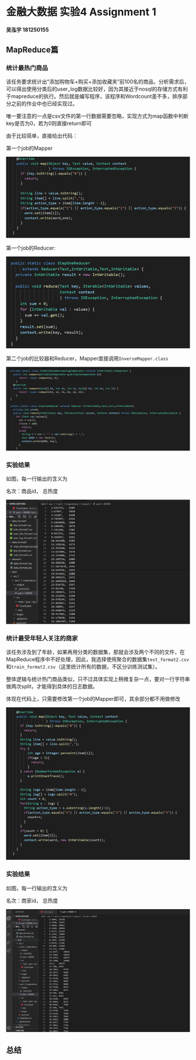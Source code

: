 # 金融大数据 实验4 Assignment 1

####  吴泓宇 181250155

## MapReduce篇

### 统计最热门商品

该任务要求统计出“添加购物⻋+购买+添加收藏夹”前100名的商品，分析需求后，可以得出使用分类后的user_log数据比较好，因为其接近于nosql的存储方式有利于mapreduce的执行。然后就是编写程序，该程序和Wordcount差不多，排序部分之前的作业中也已经实现过。

唯一要注意的一点是csv文件的第一行数据需要忽略，实现方式为map函数中判断key是否为0，若为0则直接return即可

由于比较简单，直接给出代码：

第一个job的Mapper

![](figures/1.png)

第一个job的Reducer:

![](figures/2.png)

第二个job的比较器和Reducer，Mapper直接调用`InverseMapper.class`

![](figures/3.png)

### 实验结果 
如图，每一行输出的含义为 

名次：商品id， 总热度

![](figures/4.png)

### 统计最受年轻人关注的商家

该任务涉及到了年龄，如果再用分类的数据集，那就会涉及两个不同的文件，在MapReduce程序中不好处理，因此，我选择使用聚合的数据集`test_format2.csv`和`train_format2.csv`（这里统计所有的数据，不区分训练测试集）。

整体逻辑与统计热门商品类似，只不过具体实现上稍微复杂一点，要对一行字符串做两次split，才能得到具体的日志数据。

体现在代码上，只需要修改第一个job的Mapper即可，其余部分都不用做修改

![](figures/5.png)

### 实验结果

如图，每一行输出的含义为 

名次：商家id， 总热度

![](figures/6.png)

## 总结
